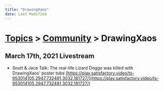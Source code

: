 ```yaml
---
title: "DrawingXaos"
date: Last Modified
---
```

# [Topics](../../topics.md) > [Community](../../topics/community.md) > DrawingXaos

## March 17th, 2021 Livestream
* Snutt & Jace Talk: The real-life Lizard Doggo was killed with DrawingXaos' poster tube [https://play.satisfactory.video/ts-953014105,2947.732481,3032.181727/](https://play.satisfactory.video/ts-953014105,2947.732481,3032.181727/)
